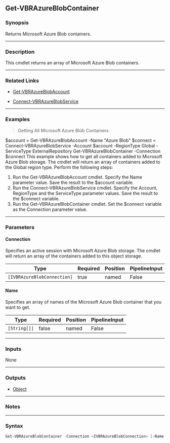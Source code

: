 Get-VBRAzureBlobContainer
-------------------------

### Synopsis
Returns Microsoft Azure Blob containers.

---

### Description

This cmdlet returns an array of Microsoft Azure Blob containers.

---

### Related Links
* [Get-VBRAzureBlobAccount](Get-VBRAzureBlobAccount)

* [Connect-VBRAzureBlobService](Connect-VBRAzureBlobService)

---

### Examples
> Getting All Microsoft Azure Blob Containers

$account = Get-VBRAzureBlobAccount -Name "Azure Blob"
$connect = Connect-VBRAzureBlobService -Account $account -RegionType Global  -ServiceType ExternalRepository
Get-VBRAzureBlobContainer -Connection $connect
This example shows how to get all containers added to Microsoft Azure Blob storage. The cmdlet will return an array of containers added to the Global region type.
Perform the following steps:
1. Run the Get-VBRAzureBlobAccount cmdlet. Specify the Name parameter value. Save the result to the $account variable.
2. Run the Connect-VBRAzureBlobService cmdlet. Specify the Account, RegionType and the ServiceType parameter values. Save the result to the $connect variable.
3. Run the Get-VBRAzureBlobContainer cmdlet. Set the $connect variable as the Connection parameter value.

---

### Parameters
#### **Connection**
Specifies an active session with Microsoft Azure Blob storage. The cmdlet will return an array of the containers added to this object storage.

|Type                       |Required|Position|PipelineInput|
|---------------------------|--------|--------|-------------|
|`[IVBRAzureBlobConnection]`|true    |named   |False        |

#### **Name**
Specifies an array of names of the Microsoft Azure Blob container that you want to get.

|Type        |Required|Position|PipelineInput|
|------------|--------|--------|-------------|
|`[String[]]`|false   |named   |False        |

---

### Inputs
None

---

### Outputs
* [Object](https://learn.microsoft.com/en-us/dotnet/api/System.Object)

---

### Notes

---

### Syntax
```PowerShell
Get-VBRAzureBlobContainer -Connection <IVBRAzureBlobConnection> [-Name <String[]>] [<CommonParameters>]
```
